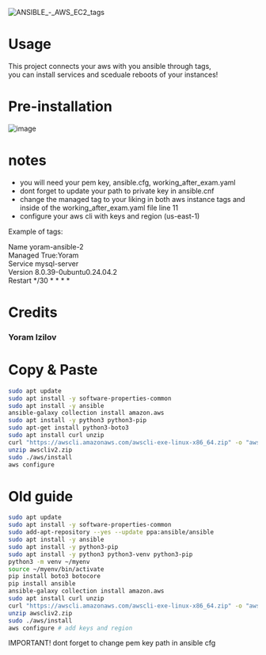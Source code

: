 ![ANSIBLE_-_AWS_EC2_tags](https://github.com/user-attachments/assets/15fd26de-184b-4423-87f9-daf7444799b5)

# Usage
This project connects your aws with you ansible through tags,<br>
you can install services and sceduale reboots of your instances!

# Pre-installation
![image](https://github.com/user-attachments/assets/a69e4ada-2189-479d-80bb-4316d158f3a4)

# notes
- you will need your pem key, ansible.cfg, working_after_exam.yaml
- dont forget to update your path to private key in ansible.cnf
- change the managed tag to your liking in both aws instance tags and inside of the working_after_exam.yaml file line 11
- configure your aws cli with keys and region (us-east-1)

Example of tags:<br>

Name yoram-ansible-2<br>
Managed True:Yoram<br>
Service mysql-server<br>
Version 8.0.39-0ubuntu0.24.04.2<br>
Restart */30 * * * *<br>

# Credits
### Yoram Izilov

# Copy & Paste 
```bash
sudo apt update
sudo apt install -y software-properties-common
sudo apt install -y ansible
ansible-galaxy collection install amazon.aws
sudo apt install -y python3 python3-pip
sudo apt-get install python3-boto3
sudo apt install curl unzip
curl "https://awscli.amazonaws.com/awscli-exe-linux-x86_64.zip" -o "awscliv2.zip"
unzip awscliv2.zip
sudo ./aws/install
aws configure
```

# Old guide
```sh
sudo apt update
sudo apt install -y software-properties-common
sudo add-apt-repository --yes --update ppa:ansible/ansible
sudo apt install -y ansible
sudo apt install -y python3-pip
sudo apt install -y python3 python3-venv python3-pip
python3 -m venv ~/myenv
source ~/myenv/bin/activate
pip install boto3 botocore
pip install ansible
ansible-galaxy collection install amazon.aws
sudo apt install curl unzip
curl "https://awscli.amazonaws.com/awscli-exe-linux-x86_64.zip" -o "awscliv2.zip"
unzip awscliv2.zip
sudo ./aws/install
aws configure # add keys and region
```
IMPORTANT! dont forget to change pem key path in ansible cfg
